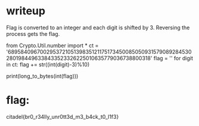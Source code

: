 # writeup
Flag is converted to an integer and each digit is shifted by 3. Reversing the process gets the flag.

from Crypto.Util.number import *
ct = '6895840967002953721051398351211751734500850509315790892845302801984496338433523326225010635779036738800318'
flag = ''
for digit in ct:
    flag += str((int(digit)-3)%10)

print(long_to_bytes(int(flag)))
# flag: 
citadel{br0_r34lly_unr0tt3d_m3_b4ck_t0_l1f3}
